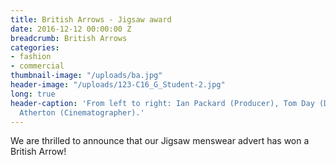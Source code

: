 ```yaml
---
title: British Arrows - Jigsaw award
date: 2016-12-12 00:00:00 Z
breadcrumb: British Arrows
categories:
- fashion
- commercial
thumbnail-image: "/uploads/ba.jpg"
header-image: "/uploads/123-C16_G_Student-2.jpg"
long: true
header-caption: 'From left to right: Ian Packard (Producer), Tom Day (Director), Dan
  Atherton (Cinematographer).'
---
```


We are thrilled to announce that our Jigsaw menswear advert has won a British Arrow!
